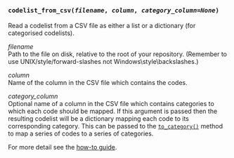 
<h4 class="attr-heading" id="codelist_from_csv" data-toc-label="codelist_from_csv" markdown>
  <tt><strong>codelist_from_csv</strong>(<em>filename</em>, <em>column</em>, <em>category_column=None</em>)</tt>
</h4>
<div markdown="block" class="indent">
Read a codelist from a CSV file as either a list or a dictionary (for categorised
codelists).

_filename_<br>
Path to the file on disk, relative to the root of your repository. (Remember to use
UNIX/style/forward-slashes not Windows\style\backslashes.)

_column_<br>
Name of the column in the CSV file which contains the codes.

_category_column_<br>
Optional name of a column in the CSV file which contains categories to which each
code should be mapped. If this argument is passed then the resulting codelist will
be a dictionary mapping each code to its corresponding category. This can be passed
to the [`to_category()`](#CodePatientSeries.to_category) method to map a series of
codes to a series of categories.

For more detail see the [how-to guide](../how-to/examples.md/#using-codelists-with-category-columns).
</div>
